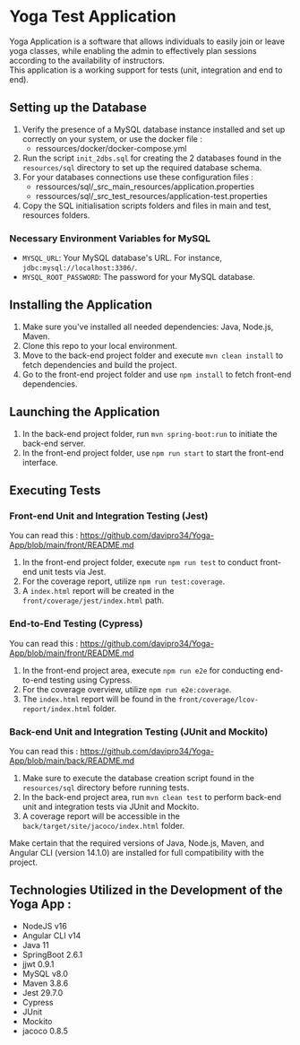 # Yoga Test Application

Yoga Application is a software that allows individuals to easily join or leave yoga classes, while enabling the admin to effectively plan sessions according to the availability of instructors.  
This application is a working support for tests (unit, integration and end to end).

## Setting up the Database

1. Verify the presence of a MySQL database instance installed and set up correctly on your system, or use the docker file :
    - ressources/docker/docker-compose.yml
2. Run the script `init_2dbs.sql` for creating the 2 databases found in the `resources/sql` directory to set up the required database schema.
3. For your databases connections use these configuration files :
    - ressources/sql/_src_main_resources/application.properties
    - ressources/sql/_src_test_resources/application-test.properties
4. Copy the SQL initialisation scripts folders and files in main and test, resources folders.

### Necessary Environment Variables for MySQL

- `MYSQL_URL`: Your MySQL database's URL. For instance, `jdbc:mysql://localhost:3306/`.
- `MYSQL_ROOT_PASSWORD`: The password for your MySQL database.

## Installing the Application

1. Make sure you've installed all needed dependencies: Java, Node.js, Maven.
2. Clone this repo to your local environment.
3. Move to the back-end project folder and execute `mvn clean install` to fetch dependencies and build the project.
4. Go to the front-end project folder and use `npm install` to fetch front-end dependencies.

## Launching the Application

1. In the back-end project folder, run `mvn spring-boot:run` to initiate the back-end server.
2. In the front-end project folder, use `npm run start` to start the front-end interface.

## Executing Tests

### Front-end Unit and Integration Testing (Jest)
You can read this : https://github.com/davipro34/Yoga-App/blob/main/front/README.md
1. In the front-end project folder, execute `npm run test` to conduct front-end unit tests via Jest.
2. For the coverage report, utilize `npm run test:coverage`.
3. A `index.html` report will be created in the `front/coverage/jest/index.html` path.

### End-to-End Testing (Cypress)
You can read this : https://github.com/davipro34/Yoga-App/blob/main/front/README.md
1. In the front-end project area, execute `npm run e2e` for conducting end-to-end testing using Cypress.
2. For the coverage overview, utilize `npm run e2e:coverage`.
3. The `index.html` report will be found in the `front/coverage/lcov-report/index.html` folder.

### Back-end Unit and Integration Testing (JUnit and Mockito)
You can read this : https://github.com/davipro34/Yoga-App/blob/main/back/README.md
1. Make sure to execute the database creation script found in the `resources/sql` directory before running tests.
2. In the back-end project area, run `mvn clean test` to perform back-end unit and integration tests via JUnit and Mockito.
3. A coverage report will be accessible in the `back/target/site/jacoco/index.html` folder.

Make certain that the required versions of Java, Node.js, Maven, and Angular CLI (version 14.1.0) are installed for full compatibility with the project.

## Technologies Utilized in the Development of the Yoga App :
- NodeJS v16
- Angular CLI v14
- Java 11
- SpringBoot 2.6.1
- jjwt 0.9.1
- MySQL v8.0
- Maven 3.8.6
- Jest 29.7.0
- Cypress
- JUnit
- Mockito
- jacoco 0.8.5
